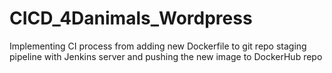 # CICD_4Danimals_Wordpress
Implementing CI process from adding new Dockerfile to git repo staging pipeline with Jenkins server and pushing the new image to DockerHub repo
